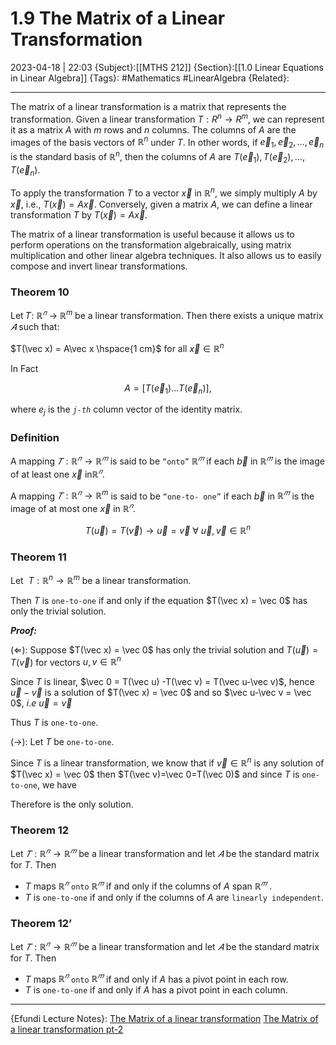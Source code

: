 # 1.9 The Matrix of a Linear Transformation
2023-04-18 | 22:03
{Subject}:[[MTHS 212]]
{Section}:[[1.0 Linear Equations in Linear Algebra]]
{Tags}: #Mathematics #LinearAlgebra 
{Related}:

--- 
The matrix of a linear transformation is a matrix that represents the transformation. Given a linear transformation $T: R^n \rightarrow R^m$, we can represent it as a matrix $A$ with $m$ rows and $n$ columns. The columns of $A$ are the images of the basis vectors of $\mathbb{R}^n$ under $T$. In other words, if $\vec e_1,\vec e_2,\dots,\vec e_n$ is the standard basis of $\mathbb{R}^n$, then the columns of $A$ are $T(\vec e_1), T(\vec e_2),\dots, T(\vec e_n)$.

To apply the transformation $T$ to a vector $\vec x$ in $\mathbb{R}^n$, we simply multiply $A$ by $\vec x$, i.e., $T(\vec x) = A\vec x$. Conversely, given a matrix $A$, we can define a linear transformation $T$ by $T(\vec x) = A\vec x$.

The matrix of a linear transformation is useful because it allows us to perform operations on the transformation algebraically, using matrix multiplication and other linear algebra techniques. It also allows us to easily compose and invert linear transformations.

### Theorem 10

Let 𝑇: $ℝ^𝑛$ → $ℝ^m$ be a linear transformation. Then there exists a unique matrix $𝐴$ such that:

$T(\vec x) = A\vec x \hspace{1 cm}$ for all $\vec x \in \mathbb{R}^n$

In Fact

$$ A = [T(\vec e_{1}) ... T(\vec e_{n})], $$

where $e_{j}$ is the _`j-th`_ column vector of the identity matrix.

### Definition

A mapping $𝑇: ℝ^𝑛 → ℝ^𝑚$ is said to be `“onto”` $ℝ^𝑚$ if each $\vec b$ in $ℝ^𝑚$ is the image of at least one $\vec x$ in$ℝ^𝑛$.

A mapping $𝑇: ℝ^𝑛 → \mathbb{R}^m$ is said to be `“one-to- one”` if each $\vec b$ in $ℝ^𝑚$ is the image of at most one $\vec x$ in $ℝ^𝑛$.

$$ T(\vec u) = T(\vec v)\rightarrow \vec u = \vec v \ \forall \ \vec u,\vec v \in \mathbb{R}^n $$

### Theorem 11

Let $\ T:\mathbb{R}^n \rightarrow \mathbb{R}^m$ be a linear transformation.

Then $T$ is `one-to-one` if and only if the equation $T(\vec x) = \vec 0$ has only the trivial solution.

_**Proof:**_

$(\Leftarrow)$: Suppose $T(\vec x) = \vec 0$ has only the trivial solution and $T(\vec u) = T(\vec v)$ for vectors $u,v \in \mathbb{R}^n$

Since $T$ is linear, $\vec 0 = T(\vec u) -T(\vec v) = T(\vec u-\vec v)$, hence $\vec u-\vec v$ is a solution of $T(\vec x) = \vec 0$ and so $\vec u-\vec v = \vec 0$, $i.e \ \vec u = \vec v$

Thus $T$ is `one-to-one`.

$(\rightarrow):$ Let $T$ be `one-to-one`.

Since $T$ is a linear transformation, we know that if $\vec v \in \mathbb{R}^n$ is any solution of $T(\vec x) = \vec 0$ then $T(\vec v)=\vec 0=T(\vec 0)$ and since $T$ is `one-to-one`, we have

Therefore is the only solution.

### Theorem 12

Let $𝑇: ℝ^𝑛 → ℝ^𝑚$ be a linear transformation and let $𝐴$ be the standard matrix for $T$. Then

-   $T$ maps $ℝ^𝑛$ `onto` $ℝ^𝑚$ if and only if the columns of $A$ span $ℝ^𝑚$ .
-   $T$ is `one-to-one` if and only if the columns of $A$ are `linearly independent`.

### Theorem 12’

Let $𝑇: ℝ^𝑛 → ℝ^𝑚$ be a linear transformation and let $𝐴$ be the standard matrix for $T$. Then

-   $T$ maps $ℝ^𝑛$ `onto` $ℝ^𝑚$ if and only if $A$ has a pivot point in each row.
-   $T$ is `one-to-one` if and only if $A$ has a pivot point in each column.
--- 
{Efundi Lecture Notes}: [The Matrix of a linear transformation](https://efundi.nwu.ac.za/access/content/group/817a5310-2926-4371-b648-3ebbadbc88cd/Lecture%20notes%20_%20Lesing%20notas/English/MTHS212%20-%20Study%20Unit%202.2%20-%20The%20Matrix%20of%20a%20Linear%20Transformation%20_part%201_.pdf)
[The Matrix of a linear transformation pt-2](https://efundi.nwu.ac.za/access/content/group/817a5310-2926-4371-b648-3ebbadbc88cd/Lecture%20notes%20_%20Lesing%20notas/English/MTHS212%20-%20Study%20Unit%202.2%20-%20The%20Matrix%20of%20a%20Linear%20Transformation%20_part%202_.pdf)
